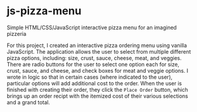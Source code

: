 # js-pizza-menu
Simple HTML/CSS/JavaScript interactive pizza menu for an imagined pizzeria 

For this project, I created an interactive pizza ordering menu using vanilla JavaScript. The application allows the user to select from multiple different pizza options, including: size, crust, sauce, cheese, meat, and veggies. There are radio buttons for the user to select one option each for size, crust, sauce, and cheese, and check boxes for meat and veggie options. I wrote in logic so that in certain cases (where indicated to the user), particular options will add additional cost to the order. When the user is finished with creating their order, they click the `Place Order` button, which brings up an order recipt with the itemized cost of their various selections and a grand total.
